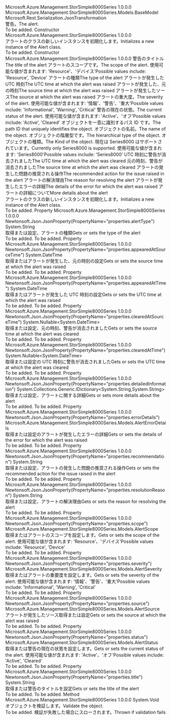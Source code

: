 <Type Name="Alert" FullName="Microsoft.Azure.Management.StorSimple8000Series.Models.Alert">
  <TypeSignature Language="C#" Value="public class Alert : Microsoft.Azure.Management.StorSimple8000Series.Models.BaseModel" />
  <TypeSignature Language="ILAsm" Value=".class public auto ansi beforefieldinit Alert extends Microsoft.Azure.Management.StorSimple8000Series.Models.BaseModel" />
  <TypeSignature Language="DocId" Value="T:Microsoft.Azure.Management.StorSimple8000Series.Models.Alert" />
  <TypeSignature Language="VB.NET" Value="Public Class Alert&#xA;Inherits BaseModel" />
  <TypeSignature Language="F#" Value="type Alert = class&#xA;    inherit BaseModel" />
  <AssemblyInfo>
    <AssemblyName>Microsoft.Azure.Management.StorSimple8000Series</AssemblyName>
    <AssemblyVersion>1.0.0.0</AssemblyVersion>
  </AssemblyInfo>
  <Base>
    <BaseTypeName>Microsoft.Azure.Management.StorSimple8000Series.Models.BaseModel</BaseTypeName>
  </Base>
  <Interfaces />
  <Attributes>
    <Attribute>
      <AttributeName>Microsoft.Rest.Serialization.JsonTransformation</AttributeName>
    </Attribute>
  </Attributes>
  <Docs>
    <summary>
            <span data-ttu-id="7a3ff-101">警告。</span><span class="sxs-lookup"><span data-stu-id="7a3ff-101">The alert.</span></span>
            </summary>
    <remarks>To be added.</remarks>
  </Docs>
  <Members>
    <Member MemberName=".ctor">
      <MemberSignature Language="C#" Value="public Alert ();" />
      <MemberSignature Language="ILAsm" Value=".method public hidebysig specialname rtspecialname instance void .ctor() cil managed" />
      <MemberSignature Language="DocId" Value="M:Microsoft.Azure.Management.StorSimple8000Series.Models.Alert.#ctor" />
      <MemberSignature Language="VB.NET" Value="Public Sub New ()" />
      <MemberType>Constructor</MemberType>
      <AssemblyInfo>
        <AssemblyName>Microsoft.Azure.Management.StorSimple8000Series</AssemblyName>
        <AssemblyVersion>1.0.0.0</AssemblyVersion>
      </AssemblyInfo>
      <Parameters />
      <Docs>
        <summary>
            <span data-ttu-id="7a3ff-102">アラートのクラスの新しいインスタンスを初期化します。</span><span class="sxs-lookup"><span data-stu-id="7a3ff-102">Initializes a new instance of the Alert class.</span></span>
            </summary>
        <remarks>To be added.</remarks>
      </Docs>
    </Member>
    <Member MemberName=".ctor">
      <MemberSignature Language="C#" Value="public Alert (string title, Microsoft.Azure.Management.StorSimple8000Series.Models.AlertScope scope, string alertType, DateTime appearedAtTime, DateTime appearedAtSourceTime, Microsoft.Azure.Management.StorSimple8000Series.Models.AlertSource source, Microsoft.Azure.Management.StorSimple8000Series.Models.AlertSeverity severity, Microsoft.Azure.Management.StorSimple8000Series.Models.AlertStatus status, string id = null, string name = null, string type = null, Nullable&lt;Microsoft.Azure.Management.StorSimple8000Series.Models.Kind&gt; kind = null, Nullable&lt;DateTime&gt; clearedAtTime = null, Nullable&lt;DateTime&gt; clearedAtSourceTime = null, string recommendation = null, string resolutionReason = null, Microsoft.Azure.Management.StorSimple8000Series.Models.AlertErrorDetails errorDetails = null, System.Collections.Generic.IDictionary&lt;string,string&gt; detailedInformation = null);" />
      <MemberSignature Language="ILAsm" Value=".method public hidebysig specialname rtspecialname instance void .ctor(string title, valuetype Microsoft.Azure.Management.StorSimple8000Series.Models.AlertScope scope, string alertType, valuetype System.DateTime appearedAtTime, valuetype System.DateTime appearedAtSourceTime, class Microsoft.Azure.Management.StorSimple8000Series.Models.AlertSource source, valuetype Microsoft.Azure.Management.StorSimple8000Series.Models.AlertSeverity severity, valuetype Microsoft.Azure.Management.StorSimple8000Series.Models.AlertStatus status, string id, string name, string type, valuetype System.Nullable`1&lt;valuetype Microsoft.Azure.Management.StorSimple8000Series.Models.Kind&gt; kind, valuetype System.Nullable`1&lt;valuetype System.DateTime&gt; clearedAtTime, valuetype System.Nullable`1&lt;valuetype System.DateTime&gt; clearedAtSourceTime, string recommendation, string resolutionReason, class Microsoft.Azure.Management.StorSimple8000Series.Models.AlertErrorDetails errorDetails, class System.Collections.Generic.IDictionary`2&lt;string, string&gt; detailedInformation) cil managed" />
      <MemberSignature Language="DocId" Value="M:Microsoft.Azure.Management.StorSimple8000Series.Models.Alert.#ctor(System.String,Microsoft.Azure.Management.StorSimple8000Series.Models.AlertScope,System.String,System.DateTime,System.DateTime,Microsoft.Azure.Management.StorSimple8000Series.Models.AlertSource,Microsoft.Azure.Management.StorSimple8000Series.Models.AlertSeverity,Microsoft.Azure.Management.StorSimple8000Series.Models.AlertStatus,System.String,System.String,System.String,System.Nullable{Microsoft.Azure.Management.StorSimple8000Series.Models.Kind},System.Nullable{System.DateTime},System.Nullable{System.DateTime},System.String,System.String,Microsoft.Azure.Management.StorSimple8000Series.Models.AlertErrorDetails,System.Collections.Generic.IDictionary{System.String,System.String})" />
      <MemberSignature Language="VB.NET" Value="Public Sub New (title As String, scope As AlertScope, alertType As String, appearedAtTime As DateTime, appearedAtSourceTime As DateTime, source As AlertSource, severity As AlertSeverity, status As AlertStatus, Optional id As String = null, Optional name As String = null, Optional type As String = null, Optional kind As Nullable(Of Kind) = null, Optional clearedAtTime As Nullable(Of DateTime) = null, Optional clearedAtSourceTime As Nullable(Of DateTime) = null, Optional recommendation As String = null, Optional resolutionReason As String = null, Optional errorDetails As AlertErrorDetails = null, Optional detailedInformation As IDictionary(Of String, String) = null)" />
      <MemberSignature Language="F#" Value="new Microsoft.Azure.Management.StorSimple8000Series.Models.Alert : string * Microsoft.Azure.Management.StorSimple8000Series.Models.AlertScope * string * DateTime * DateTime * Microsoft.Azure.Management.StorSimple8000Series.Models.AlertSource * Microsoft.Azure.Management.StorSimple8000Series.Models.AlertSeverity * Microsoft.Azure.Management.StorSimple8000Series.Models.AlertStatus * string * string * string * Nullable&lt;Microsoft.Azure.Management.StorSimple8000Series.Models.Kind&gt; * Nullable&lt;DateTime&gt; * Nullable&lt;DateTime&gt; * string * string * Microsoft.Azure.Management.StorSimple8000Series.Models.AlertErrorDetails * System.Collections.Generic.IDictionary&lt;string, string&gt; -&gt; Microsoft.Azure.Management.StorSimple8000Series.Models.Alert" Usage="new Microsoft.Azure.Management.StorSimple8000Series.Models.Alert (title, scope, alertType, appearedAtTime, appearedAtSourceTime, source, severity, status, id, name, type, kind, clearedAtTime, clearedAtSourceTime, recommendation, resolutionReason, errorDetails, detailedInformation)" />
      <MemberType>Constructor</MemberType>
      <AssemblyInfo>
        <AssemblyName>Microsoft.Azure.Management.StorSimple8000Series</AssemblyName>
        <AssemblyVersion>1.0.0.0</AssemblyVersion>
      </AssemblyInfo>
      <Parameters>
        <Parameter Name="title" Type="System.String" />
        <Parameter Name="scope" Type="Microsoft.Azure.Management.StorSimple8000Series.Models.AlertScope" />
        <Parameter Name="alertType" Type="System.String" />
        <Parameter Name="appearedAtTime" Type="System.DateTime" />
        <Parameter Name="appearedAtSourceTime" Type="System.DateTime" />
        <Parameter Name="source" Type="Microsoft.Azure.Management.StorSimple8000Series.Models.AlertSource" />
        <Parameter Name="severity" Type="Microsoft.Azure.Management.StorSimple8000Series.Models.AlertSeverity" />
        <Parameter Name="status" Type="Microsoft.Azure.Management.StorSimple8000Series.Models.AlertStatus" />
        <Parameter Name="id" Type="System.String" />
        <Parameter Name="name" Type="System.String" />
        <Parameter Name="type" Type="System.String" />
        <Parameter Name="kind" Type="System.Nullable&lt;Microsoft.Azure.Management.StorSimple8000Series.Models.Kind&gt;" />
        <Parameter Name="clearedAtTime" Type="System.Nullable&lt;System.DateTime&gt;" />
        <Parameter Name="clearedAtSourceTime" Type="System.Nullable&lt;System.DateTime&gt;" />
        <Parameter Name="recommendation" Type="System.String" />
        <Parameter Name="resolutionReason" Type="System.String" />
        <Parameter Name="errorDetails" Type="Microsoft.Azure.Management.StorSimple8000Series.Models.AlertErrorDetails" />
        <Parameter Name="detailedInformation" Type="System.Collections.Generic.IDictionary&lt;System.String,System.String&gt;" />
      </Parameters>
      <Docs>
        <param name="title"><span data-ttu-id="7a3ff-103">警告のタイトル</span><span class="sxs-lookup"><span data-stu-id="7a3ff-103">The title of the alert</span></span></param>
        <param name="scope"><span data-ttu-id="7a3ff-104">アラートのスコープです。</span><span class="sxs-lookup"><span data-stu-id="7a3ff-104">The scope of the alert.</span></span> <span data-ttu-id="7a3ff-105">使用可能な値が含まれます: 'Resource'、'デバイス'</span><span class="sxs-lookup"><span data-stu-id="7a3ff-105">Possible values include: 'Resource', 'Device'</span></span></param>
        <param name="alertType"><span data-ttu-id="7a3ff-106">アラートの種類</span><span class="sxs-lookup"><span data-stu-id="7a3ff-106">The type of the alert</span></span></param>
        <param name="appearedAtTime"><span data-ttu-id="7a3ff-107">アラートが発生した UTC 時刻</span><span class="sxs-lookup"><span data-stu-id="7a3ff-107">The UTC time at which the alert was raised</span></span></param>
        <param name="appearedAtSourceTime"><span data-ttu-id="7a3ff-108">アラートが発生した、元の時刻</span><span class="sxs-lookup"><span data-stu-id="7a3ff-108">The source time at which the alert was raised</span></span></param>
        <param name="source"><span data-ttu-id="7a3ff-109">アラートが発生したソース</span><span class="sxs-lookup"><span data-stu-id="7a3ff-109">The source at which the alert was raised</span></span></param>
        <param name="severity"><span data-ttu-id="7a3ff-110">アラートの重大度。</span><span class="sxs-lookup"><span data-stu-id="7a3ff-110">The severity of the alert.</span></span> <span data-ttu-id="7a3ff-111">使用可能な値が含まれます: '情報'、'警告'、'重大'</span><span class="sxs-lookup"><span data-stu-id="7a3ff-111">Possible values include: 'Informational', 'Warning', 'Critical'</span></span></param>
        <param name="status"><span data-ttu-id="7a3ff-112">警告の現在の状態。</span><span class="sxs-lookup"><span data-stu-id="7a3ff-112">The current status of the alert.</span></span> <span data-ttu-id="7a3ff-113">使用可能な値が含まれます: 'Active'、'オフ'</span><span class="sxs-lookup"><span data-stu-id="7a3ff-113">Possible values include: 'Active', 'Cleared'</span></span></param>
        <param name="id"><span data-ttu-id="7a3ff-114">オブジェクトを一意に識別するパス ID です。</span><span class="sxs-lookup"><span data-stu-id="7a3ff-114">The path ID that uniquely identifies the object.</span></span></param>
        <param name="name"><span data-ttu-id="7a3ff-115">オブジェクトの名前。</span><span class="sxs-lookup"><span data-stu-id="7a3ff-115">The name of the object.</span></span></param>
        <param name="type"><span data-ttu-id="7a3ff-116">オブジェクトの階層型です。</span><span class="sxs-lookup"><span data-stu-id="7a3ff-116">The hierarchical type of the object.</span></span></param>
        <param name="kind"><span data-ttu-id="7a3ff-117">オブジェクトの種類。</span><span class="sxs-lookup"><span data-stu-id="7a3ff-117">The Kind of the object.</span></span> <span data-ttu-id="7a3ff-118">現在は Series8000 はサポートされています。</span><span class="sxs-lookup"><span data-stu-id="7a3ff-118">Currently only Series8000 is supported.</span></span> <span data-ttu-id="7a3ff-119">使用可能な値が含まれます: 'Series8000'</span><span class="sxs-lookup"><span data-stu-id="7a3ff-119">Possible values include: 'Series8000'</span></span></param>
        <param name="clearedAtTime"><span data-ttu-id="7a3ff-120">UTC 時刻に警告が消去されました</span><span class="sxs-lookup"><span data-stu-id="7a3ff-120">The UTC time at which the alert was cleared</span></span></param>
        <param name="clearedAtSourceTime"><span data-ttu-id="7a3ff-121">元の時刻、警告が消去されました</span><span class="sxs-lookup"><span data-stu-id="7a3ff-121">The source time at which the alert was cleared</span></span></param>
        <param name="recommendation"><span data-ttu-id="7a3ff-122">アラートの発生した問題の推奨される操作</span><span class="sxs-lookup"><span data-stu-id="7a3ff-122">The recommended action for the issue raised in the alert</span></span></param>
        <param name="resolutionReason"><span data-ttu-id="7a3ff-123">アラートの解決理由</span><span class="sxs-lookup"><span data-stu-id="7a3ff-123">The reason for resolving the alert</span></span></param>
        <param name="errorDetails"><span data-ttu-id="7a3ff-124">アラートが発生したエラーの詳細</span><span class="sxs-lookup"><span data-stu-id="7a3ff-124">The details of the error for which the alert was raised</span></span></param>
        <param name="detailedInformation"><span data-ttu-id="7a3ff-125">アラートの詳細について</span><span class="sxs-lookup"><span data-stu-id="7a3ff-125">More details about the alert</span></span></param>
        <summary>
            <span data-ttu-id="7a3ff-126">アラートのクラスの新しいインスタンスを初期化します。</span><span class="sxs-lookup"><span data-stu-id="7a3ff-126">Initializes a new instance of the Alert class.</span></span>
            </summary>
        <remarks>To be added.</remarks>
      </Docs>
    </Member>
    <Member MemberName="AlertType">
      <MemberSignature Language="C#" Value="public string AlertType { get; set; }" />
      <MemberSignature Language="ILAsm" Value=".property instance string AlertType" />
      <MemberSignature Language="DocId" Value="P:Microsoft.Azure.Management.StorSimple8000Series.Models.Alert.AlertType" />
      <MemberSignature Language="VB.NET" Value="Public Property AlertType As String" />
      <MemberSignature Language="F#" Value="member this.AlertType : string with get, set" Usage="Microsoft.Azure.Management.StorSimple8000Series.Models.Alert.AlertType" />
      <MemberType>Property</MemberType>
      <AssemblyInfo>
        <AssemblyName>Microsoft.Azure.Management.StorSimple8000Series</AssemblyName>
        <AssemblyVersion>1.0.0.0</AssemblyVersion>
      </AssemblyInfo>
      <Attributes>
        <Attribute>
          <AttributeName>Newtonsoft.Json.JsonProperty(PropertyName="properties.alertType")</AttributeName>
        </Attribute>
      </Attributes>
      <ReturnValue>
        <ReturnType>System.String</ReturnType>
      </ReturnValue>
      <Docs>
        <summary>
            <span data-ttu-id="7a3ff-127">取得または設定、アラートの種類</span><span class="sxs-lookup"><span data-stu-id="7a3ff-127">Gets or sets the type of the alert</span></span>
            </summary>
        <value>To be added.</value>
        <remarks>To be added.</remarks>
      </Docs>
    </Member>
    <Member MemberName="AppearedAtSourceTime">
      <MemberSignature Language="C#" Value="public DateTime AppearedAtSourceTime { get; set; }" />
      <MemberSignature Language="ILAsm" Value=".property instance valuetype System.DateTime AppearedAtSourceTime" />
      <MemberSignature Language="DocId" Value="P:Microsoft.Azure.Management.StorSimple8000Series.Models.Alert.AppearedAtSourceTime" />
      <MemberSignature Language="VB.NET" Value="Public Property AppearedAtSourceTime As DateTime" />
      <MemberSignature Language="F#" Value="member this.AppearedAtSourceTime : DateTime with get, set" Usage="Microsoft.Azure.Management.StorSimple8000Series.Models.Alert.AppearedAtSourceTime" />
      <MemberType>Property</MemberType>
      <AssemblyInfo>
        <AssemblyName>Microsoft.Azure.Management.StorSimple8000Series</AssemblyName>
        <AssemblyVersion>1.0.0.0</AssemblyVersion>
      </AssemblyInfo>
      <Attributes>
        <Attribute>
          <AttributeName>Newtonsoft.Json.JsonProperty(PropertyName="properties.appearedAtSourceTime")</AttributeName>
        </Attribute>
      </Attributes>
      <ReturnValue>
        <ReturnType>System.DateTime</ReturnType>
      </ReturnValue>
      <Docs>
        <summary>
            <span data-ttu-id="7a3ff-128">取得またはアラートが発生した、元の時刻の設定</span><span class="sxs-lookup"><span data-stu-id="7a3ff-128">Gets or sets the source time at which the alert was raised</span></span>
            </summary>
        <value>To be added.</value>
        <remarks>To be added.</remarks>
      </Docs>
    </Member>
    <Member MemberName="AppearedAtTime">
      <MemberSignature Language="C#" Value="public DateTime AppearedAtTime { get; set; }" />
      <MemberSignature Language="ILAsm" Value=".property instance valuetype System.DateTime AppearedAtTime" />
      <MemberSignature Language="DocId" Value="P:Microsoft.Azure.Management.StorSimple8000Series.Models.Alert.AppearedAtTime" />
      <MemberSignature Language="VB.NET" Value="Public Property AppearedAtTime As DateTime" />
      <MemberSignature Language="F#" Value="member this.AppearedAtTime : DateTime with get, set" Usage="Microsoft.Azure.Management.StorSimple8000Series.Models.Alert.AppearedAtTime" />
      <MemberType>Property</MemberType>
      <AssemblyInfo>
        <AssemblyName>Microsoft.Azure.Management.StorSimple8000Series</AssemblyName>
        <AssemblyVersion>1.0.0.0</AssemblyVersion>
      </AssemblyInfo>
      <Attributes>
        <Attribute>
          <AttributeName>Newtonsoft.Json.JsonProperty(PropertyName="properties.appearedAtTime")</AttributeName>
        </Attribute>
      </Attributes>
      <ReturnValue>
        <ReturnType>System.DateTime</ReturnType>
      </ReturnValue>
      <Docs>
        <summary>
            <span data-ttu-id="7a3ff-129">取得またはアラートが発生した UTC 時刻の設定</span><span class="sxs-lookup"><span data-stu-id="7a3ff-129">Gets or sets the UTC time at which the alert was raised</span></span>
            </summary>
        <value>To be added.</value>
        <remarks>To be added.</remarks>
      </Docs>
    </Member>
    <Member MemberName="ClearedAtSourceTime">
      <MemberSignature Language="C#" Value="public Nullable&lt;DateTime&gt; ClearedAtSourceTime { get; set; }" />
      <MemberSignature Language="ILAsm" Value=".property instance valuetype System.Nullable`1&lt;valuetype System.DateTime&gt; ClearedAtSourceTime" />
      <MemberSignature Language="DocId" Value="P:Microsoft.Azure.Management.StorSimple8000Series.Models.Alert.ClearedAtSourceTime" />
      <MemberSignature Language="VB.NET" Value="Public Property ClearedAtSourceTime As Nullable(Of DateTime)" />
      <MemberSignature Language="F#" Value="member this.ClearedAtSourceTime : Nullable&lt;DateTime&gt; with get, set" Usage="Microsoft.Azure.Management.StorSimple8000Series.Models.Alert.ClearedAtSourceTime" />
      <MemberType>Property</MemberType>
      <AssemblyInfo>
        <AssemblyName>Microsoft.Azure.Management.StorSimple8000Series</AssemblyName>
        <AssemblyVersion>1.0.0.0</AssemblyVersion>
      </AssemblyInfo>
      <Attributes>
        <Attribute>
          <AttributeName>Newtonsoft.Json.JsonProperty(PropertyName="properties.clearedAtSourceTime")</AttributeName>
        </Attribute>
      </Attributes>
      <ReturnValue>
        <ReturnType>System.Nullable&lt;System.DateTime&gt;</ReturnType>
      </ReturnValue>
      <Docs>
        <summary>
            <span data-ttu-id="7a3ff-130">取得または設定、元の時刻、警告が消去されました</span><span class="sxs-lookup"><span data-stu-id="7a3ff-130">Gets or sets the source time at which the alert was cleared</span></span>
            </summary>
        <value>To be added.</value>
        <remarks>To be added.</remarks>
      </Docs>
    </Member>
    <Member MemberName="ClearedAtTime">
      <MemberSignature Language="C#" Value="public Nullable&lt;DateTime&gt; ClearedAtTime { get; set; }" />
      <MemberSignature Language="ILAsm" Value=".property instance valuetype System.Nullable`1&lt;valuetype System.DateTime&gt; ClearedAtTime" />
      <MemberSignature Language="DocId" Value="P:Microsoft.Azure.Management.StorSimple8000Series.Models.Alert.ClearedAtTime" />
      <MemberSignature Language="VB.NET" Value="Public Property ClearedAtTime As Nullable(Of DateTime)" />
      <MemberSignature Language="F#" Value="member this.ClearedAtTime : Nullable&lt;DateTime&gt; with get, set" Usage="Microsoft.Azure.Management.StorSimple8000Series.Models.Alert.ClearedAtTime" />
      <MemberType>Property</MemberType>
      <AssemblyInfo>
        <AssemblyName>Microsoft.Azure.Management.StorSimple8000Series</AssemblyName>
        <AssemblyVersion>1.0.0.0</AssemblyVersion>
      </AssemblyInfo>
      <Attributes>
        <Attribute>
          <AttributeName>Newtonsoft.Json.JsonProperty(PropertyName="properties.clearedAtTime")</AttributeName>
        </Attribute>
      </Attributes>
      <ReturnValue>
        <ReturnType>System.Nullable&lt;System.DateTime&gt;</ReturnType>
      </ReturnValue>
      <Docs>
        <summary>
            <span data-ttu-id="7a3ff-131">取得または設定の UTC 時刻に警告が消去されました</span><span class="sxs-lookup"><span data-stu-id="7a3ff-131">Gets or sets the UTC time at which the alert was cleared</span></span>
            </summary>
        <value>To be added.</value>
        <remarks>To be added.</remarks>
      </Docs>
    </Member>
    <Member MemberName="DetailedInformation">
      <MemberSignature Language="C#" Value="public System.Collections.Generic.IDictionary&lt;string,string&gt; DetailedInformation { get; set; }" />
      <MemberSignature Language="ILAsm" Value=".property instance class System.Collections.Generic.IDictionary`2&lt;string, string&gt; DetailedInformation" />
      <MemberSignature Language="DocId" Value="P:Microsoft.Azure.Management.StorSimple8000Series.Models.Alert.DetailedInformation" />
      <MemberSignature Language="VB.NET" Value="Public Property DetailedInformation As IDictionary(Of String, String)" />
      <MemberSignature Language="F#" Value="member this.DetailedInformation : System.Collections.Generic.IDictionary&lt;string, string&gt; with get, set" Usage="Microsoft.Azure.Management.StorSimple8000Series.Models.Alert.DetailedInformation" />
      <MemberType>Property</MemberType>
      <AssemblyInfo>
        <AssemblyName>Microsoft.Azure.Management.StorSimple8000Series</AssemblyName>
        <AssemblyVersion>1.0.0.0</AssemblyVersion>
      </AssemblyInfo>
      <Attributes>
        <Attribute>
          <AttributeName>Newtonsoft.Json.JsonProperty(PropertyName="properties.detailedInformation")</AttributeName>
        </Attribute>
      </Attributes>
      <ReturnValue>
        <ReturnType>System.Collections.Generic.IDictionary&lt;System.String,System.String&gt;</ReturnType>
      </ReturnValue>
      <Docs>
        <summary>
            <span data-ttu-id="7a3ff-132">取得または設定、アラートに関する詳細</span><span class="sxs-lookup"><span data-stu-id="7a3ff-132">Gets or sets more details about the alert</span></span>
            </summary>
        <value>To be added.</value>
        <remarks>To be added.</remarks>
      </Docs>
    </Member>
    <Member MemberName="ErrorDetails">
      <MemberSignature Language="C#" Value="public Microsoft.Azure.Management.StorSimple8000Series.Models.AlertErrorDetails ErrorDetails { get; set; }" />
      <MemberSignature Language="ILAsm" Value=".property instance class Microsoft.Azure.Management.StorSimple8000Series.Models.AlertErrorDetails ErrorDetails" />
      <MemberSignature Language="DocId" Value="P:Microsoft.Azure.Management.StorSimple8000Series.Models.Alert.ErrorDetails" />
      <MemberSignature Language="VB.NET" Value="Public Property ErrorDetails As AlertErrorDetails" />
      <MemberSignature Language="F#" Value="member this.ErrorDetails : Microsoft.Azure.Management.StorSimple8000Series.Models.AlertErrorDetails with get, set" Usage="Microsoft.Azure.Management.StorSimple8000Series.Models.Alert.ErrorDetails" />
      <MemberType>Property</MemberType>
      <AssemblyInfo>
        <AssemblyName>Microsoft.Azure.Management.StorSimple8000Series</AssemblyName>
        <AssemblyVersion>1.0.0.0</AssemblyVersion>
      </AssemblyInfo>
      <Attributes>
        <Attribute>
          <AttributeName>Newtonsoft.Json.JsonProperty(PropertyName="properties.errorDetails")</AttributeName>
        </Attribute>
      </Attributes>
      <ReturnValue>
        <ReturnType>Microsoft.Azure.Management.StorSimple8000Series.Models.AlertErrorDetails</ReturnType>
      </ReturnValue>
      <Docs>
        <summary>
            <span data-ttu-id="7a3ff-133">取得または設定のアラートが発生したエラーの詳細</span><span class="sxs-lookup"><span data-stu-id="7a3ff-133">Gets or sets the details of the error for which the alert was raised</span></span>
            </summary>
        <value>To be added.</value>
        <remarks>To be added.</remarks>
      </Docs>
    </Member>
    <Member MemberName="Recommendation">
      <MemberSignature Language="C#" Value="public string Recommendation { get; set; }" />
      <MemberSignature Language="ILAsm" Value=".property instance string Recommendation" />
      <MemberSignature Language="DocId" Value="P:Microsoft.Azure.Management.StorSimple8000Series.Models.Alert.Recommendation" />
      <MemberSignature Language="VB.NET" Value="Public Property Recommendation As String" />
      <MemberSignature Language="F#" Value="member this.Recommendation : string with get, set" Usage="Microsoft.Azure.Management.StorSimple8000Series.Models.Alert.Recommendation" />
      <MemberType>Property</MemberType>
      <AssemblyInfo>
        <AssemblyName>Microsoft.Azure.Management.StorSimple8000Series</AssemblyName>
        <AssemblyVersion>1.0.0.0</AssemblyVersion>
      </AssemblyInfo>
      <Attributes>
        <Attribute>
          <AttributeName>Newtonsoft.Json.JsonProperty(PropertyName="properties.recommendation")</AttributeName>
        </Attribute>
      </Attributes>
      <ReturnValue>
        <ReturnType>System.String</ReturnType>
      </ReturnValue>
      <Docs>
        <summary>
            <span data-ttu-id="7a3ff-134">取得または設定、アラートの発生した問題の推奨される操作</span><span class="sxs-lookup"><span data-stu-id="7a3ff-134">Gets or sets the recommended action for the issue raised in the alert</span></span>
            </summary>
        <value>To be added.</value>
        <remarks>To be added.</remarks>
      </Docs>
    </Member>
    <Member MemberName="ResolutionReason">
      <MemberSignature Language="C#" Value="public string ResolutionReason { get; set; }" />
      <MemberSignature Language="ILAsm" Value=".property instance string ResolutionReason" />
      <MemberSignature Language="DocId" Value="P:Microsoft.Azure.Management.StorSimple8000Series.Models.Alert.ResolutionReason" />
      <MemberSignature Language="VB.NET" Value="Public Property ResolutionReason As String" />
      <MemberSignature Language="F#" Value="member this.ResolutionReason : string with get, set" Usage="Microsoft.Azure.Management.StorSimple8000Series.Models.Alert.ResolutionReason" />
      <MemberType>Property</MemberType>
      <AssemblyInfo>
        <AssemblyName>Microsoft.Azure.Management.StorSimple8000Series</AssemblyName>
        <AssemblyVersion>1.0.0.0</AssemblyVersion>
      </AssemblyInfo>
      <Attributes>
        <Attribute>
          <AttributeName>Newtonsoft.Json.JsonProperty(PropertyName="properties.resolutionReason")</AttributeName>
        </Attribute>
      </Attributes>
      <ReturnValue>
        <ReturnType>System.String</ReturnType>
      </ReturnValue>
      <Docs>
        <summary>
            <span data-ttu-id="7a3ff-135">取得または設定、アラートの解決理由</span><span class="sxs-lookup"><span data-stu-id="7a3ff-135">Gets or sets the reason for resolving the alert</span></span>
            </summary>
        <value>To be added.</value>
        <remarks>To be added.</remarks>
      </Docs>
    </Member>
    <Member MemberName="Scope">
      <MemberSignature Language="C#" Value="public Microsoft.Azure.Management.StorSimple8000Series.Models.AlertScope Scope { get; set; }" />
      <MemberSignature Language="ILAsm" Value=".property instance valuetype Microsoft.Azure.Management.StorSimple8000Series.Models.AlertScope Scope" />
      <MemberSignature Language="DocId" Value="P:Microsoft.Azure.Management.StorSimple8000Series.Models.Alert.Scope" />
      <MemberSignature Language="VB.NET" Value="Public Property Scope As AlertScope" />
      <MemberSignature Language="F#" Value="member this.Scope : Microsoft.Azure.Management.StorSimple8000Series.Models.AlertScope with get, set" Usage="Microsoft.Azure.Management.StorSimple8000Series.Models.Alert.Scope" />
      <MemberType>Property</MemberType>
      <AssemblyInfo>
        <AssemblyName>Microsoft.Azure.Management.StorSimple8000Series</AssemblyName>
        <AssemblyVersion>1.0.0.0</AssemblyVersion>
      </AssemblyInfo>
      <Attributes>
        <Attribute>
          <AttributeName>Newtonsoft.Json.JsonProperty(PropertyName="properties.scope")</AttributeName>
        </Attribute>
      </Attributes>
      <ReturnValue>
        <ReturnType>Microsoft.Azure.Management.StorSimple8000Series.Models.AlertScope</ReturnType>
      </ReturnValue>
      <Docs>
        <summary>
            <span data-ttu-id="7a3ff-136">取得またはアラートのスコープを設定します。</span><span class="sxs-lookup"><span data-stu-id="7a3ff-136">Gets or sets the scope of the alert.</span></span> <span data-ttu-id="7a3ff-137">使用可能な値が含まれます: 'Resource'、'デバイス'</span><span class="sxs-lookup"><span data-stu-id="7a3ff-137">Possible values include: 'Resource', 'Device'</span></span>
            </summary>
        <value>To be added.</value>
        <remarks>To be added.</remarks>
      </Docs>
    </Member>
    <Member MemberName="Severity">
      <MemberSignature Language="C#" Value="public Microsoft.Azure.Management.StorSimple8000Series.Models.AlertSeverity Severity { get; set; }" />
      <MemberSignature Language="ILAsm" Value=".property instance valuetype Microsoft.Azure.Management.StorSimple8000Series.Models.AlertSeverity Severity" />
      <MemberSignature Language="DocId" Value="P:Microsoft.Azure.Management.StorSimple8000Series.Models.Alert.Severity" />
      <MemberSignature Language="VB.NET" Value="Public Property Severity As AlertSeverity" />
      <MemberSignature Language="F#" Value="member this.Severity : Microsoft.Azure.Management.StorSimple8000Series.Models.AlertSeverity with get, set" Usage="Microsoft.Azure.Management.StorSimple8000Series.Models.Alert.Severity" />
      <MemberType>Property</MemberType>
      <AssemblyInfo>
        <AssemblyName>Microsoft.Azure.Management.StorSimple8000Series</AssemblyName>
        <AssemblyVersion>1.0.0.0</AssemblyVersion>
      </AssemblyInfo>
      <Attributes>
        <Attribute>
          <AttributeName>Newtonsoft.Json.JsonProperty(PropertyName="properties.severity")</AttributeName>
        </Attribute>
      </Attributes>
      <ReturnValue>
        <ReturnType>Microsoft.Azure.Management.StorSimple8000Series.Models.AlertSeverity</ReturnType>
      </ReturnValue>
      <Docs>
        <summary>
            <span data-ttu-id="7a3ff-138">取得またはアラートの重要度を設定します。</span><span class="sxs-lookup"><span data-stu-id="7a3ff-138">Gets or sets the severity of the alert.</span></span> <span data-ttu-id="7a3ff-139">使用可能な値が含まれます: '情報'、'警告'、'重大'</span><span class="sxs-lookup"><span data-stu-id="7a3ff-139">Possible values include: 'Informational', 'Warning', 'Critical'</span></span>
            </summary>
        <value>To be added.</value>
        <remarks>To be added.</remarks>
      </Docs>
    </Member>
    <Member MemberName="Source">
      <MemberSignature Language="C#" Value="public Microsoft.Azure.Management.StorSimple8000Series.Models.AlertSource Source { get; set; }" />
      <MemberSignature Language="ILAsm" Value=".property instance class Microsoft.Azure.Management.StorSimple8000Series.Models.AlertSource Source" />
      <MemberSignature Language="DocId" Value="P:Microsoft.Azure.Management.StorSimple8000Series.Models.Alert.Source" />
      <MemberSignature Language="VB.NET" Value="Public Property Source As AlertSource" />
      <MemberSignature Language="F#" Value="member this.Source : Microsoft.Azure.Management.StorSimple8000Series.Models.AlertSource with get, set" Usage="Microsoft.Azure.Management.StorSimple8000Series.Models.Alert.Source" />
      <MemberType>Property</MemberType>
      <AssemblyInfo>
        <AssemblyName>Microsoft.Azure.Management.StorSimple8000Series</AssemblyName>
        <AssemblyVersion>1.0.0.0</AssemblyVersion>
      </AssemblyInfo>
      <Attributes>
        <Attribute>
          <AttributeName>Newtonsoft.Json.JsonProperty(PropertyName="properties.source")</AttributeName>
        </Attribute>
      </Attributes>
      <ReturnValue>
        <ReturnType>Microsoft.Azure.Management.StorSimple8000Series.Models.AlertSource</ReturnType>
      </ReturnValue>
      <Docs>
        <summary>
            <span data-ttu-id="7a3ff-140">アラートが発生したソース取得または設定</span><span class="sxs-lookup"><span data-stu-id="7a3ff-140">Gets or sets the source at which the alert was raised</span></span>
            </summary>
        <value>To be added.</value>
        <remarks>To be added.</remarks>
      </Docs>
    </Member>
    <Member MemberName="Status">
      <MemberSignature Language="C#" Value="public Microsoft.Azure.Management.StorSimple8000Series.Models.AlertStatus Status { get; set; }" />
      <MemberSignature Language="ILAsm" Value=".property instance valuetype Microsoft.Azure.Management.StorSimple8000Series.Models.AlertStatus Status" />
      <MemberSignature Language="DocId" Value="P:Microsoft.Azure.Management.StorSimple8000Series.Models.Alert.Status" />
      <MemberSignature Language="VB.NET" Value="Public Property Status As AlertStatus" />
      <MemberSignature Language="F#" Value="member this.Status : Microsoft.Azure.Management.StorSimple8000Series.Models.AlertStatus with get, set" Usage="Microsoft.Azure.Management.StorSimple8000Series.Models.Alert.Status" />
      <MemberType>Property</MemberType>
      <AssemblyInfo>
        <AssemblyName>Microsoft.Azure.Management.StorSimple8000Series</AssemblyName>
        <AssemblyVersion>1.0.0.0</AssemblyVersion>
      </AssemblyInfo>
      <Attributes>
        <Attribute>
          <AttributeName>Newtonsoft.Json.JsonProperty(PropertyName="properties.status")</AttributeName>
        </Attribute>
      </Attributes>
      <ReturnValue>
        <ReturnType>Microsoft.Azure.Management.StorSimple8000Series.Models.AlertStatus</ReturnType>
      </ReturnValue>
      <Docs>
        <summary>
            <span data-ttu-id="7a3ff-141">取得または警告の現在の状態を設定します。</span><span class="sxs-lookup"><span data-stu-id="7a3ff-141">Gets or sets the current status of the alert.</span></span> <span data-ttu-id="7a3ff-142">使用可能な値が含まれます: 'Active'、'オフ'</span><span class="sxs-lookup"><span data-stu-id="7a3ff-142">Possible values include: 'Active', 'Cleared'</span></span>
            </summary>
        <value>To be added.</value>
        <remarks>To be added.</remarks>
      </Docs>
    </Member>
    <Member MemberName="Title">
      <MemberSignature Language="C#" Value="public string Title { get; set; }" />
      <MemberSignature Language="ILAsm" Value=".property instance string Title" />
      <MemberSignature Language="DocId" Value="P:Microsoft.Azure.Management.StorSimple8000Series.Models.Alert.Title" />
      <MemberSignature Language="VB.NET" Value="Public Property Title As String" />
      <MemberSignature Language="F#" Value="member this.Title : string with get, set" Usage="Microsoft.Azure.Management.StorSimple8000Series.Models.Alert.Title" />
      <MemberType>Property</MemberType>
      <AssemblyInfo>
        <AssemblyName>Microsoft.Azure.Management.StorSimple8000Series</AssemblyName>
        <AssemblyVersion>1.0.0.0</AssemblyVersion>
      </AssemblyInfo>
      <Attributes>
        <Attribute>
          <AttributeName>Newtonsoft.Json.JsonProperty(PropertyName="properties.title")</AttributeName>
        </Attribute>
      </Attributes>
      <ReturnValue>
        <ReturnType>System.String</ReturnType>
      </ReturnValue>
      <Docs>
        <summary>
            <span data-ttu-id="7a3ff-143">取得または警告のタイトルを設定</span><span class="sxs-lookup"><span data-stu-id="7a3ff-143">Gets or sets the title of the alert</span></span>
            </summary>
        <value>To be added.</value>
        <remarks>To be added.</remarks>
      </Docs>
    </Member>
    <Member MemberName="Validate">
      <MemberSignature Language="C#" Value="public virtual void Validate ();" />
      <MemberSignature Language="ILAsm" Value=".method public hidebysig newslot virtual instance void Validate() cil managed" />
      <MemberSignature Language="DocId" Value="M:Microsoft.Azure.Management.StorSimple8000Series.Models.Alert.Validate" />
      <MemberSignature Language="VB.NET" Value="Public Overridable Sub Validate ()" />
      <MemberSignature Language="F#" Value="abstract member Validate : unit -&gt; unit&#xA;override this.Validate : unit -&gt; unit" Usage="alert.Validate " />
      <MemberType>Method</MemberType>
      <AssemblyInfo>
        <AssemblyName>Microsoft.Azure.Management.StorSimple8000Series</AssemblyName>
        <AssemblyVersion>1.0.0.0</AssemblyVersion>
      </AssemblyInfo>
      <ReturnValue>
        <ReturnType>System.Void</ReturnType>
      </ReturnValue>
      <Parameters />
      <Docs>
        <summary>
            <span data-ttu-id="7a3ff-144">オブジェクトを検証します。</span><span class="sxs-lookup"><span data-stu-id="7a3ff-144">Validate the object.</span></span>
            </summary>
        <remarks>To be added.</remarks>
        <exception cref="T:Microsoft.Rest.ValidationException">
            <span data-ttu-id="7a3ff-145">検証が失敗した場合にスローされます。</span><span class="sxs-lookup"><span data-stu-id="7a3ff-145">Thrown if validation fails</span></span>
            </exception>
      </Docs>
    </Member>
  </Members>
</Type>